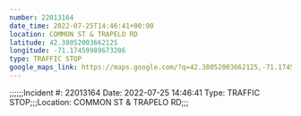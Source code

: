 ```yaml
---
number: 22013164
date_time: 2022-07-25T14:46:41+00:00
location: COMMON ST & TRAPELO RD
latitude: 42.38052003662125
longitude: -71.17459989673206
type: TRAFFIC STOP
google_maps_link: https://maps.google.com/?q=42.38052003662125,-71.17459989673206
---
```


;;;;;;Incident #: 22013164  Date: 2022-07-25 14:46:41   Type: TRAFFIC STOP;;;Location: COMMON ST & TRAPELO RD;;;
